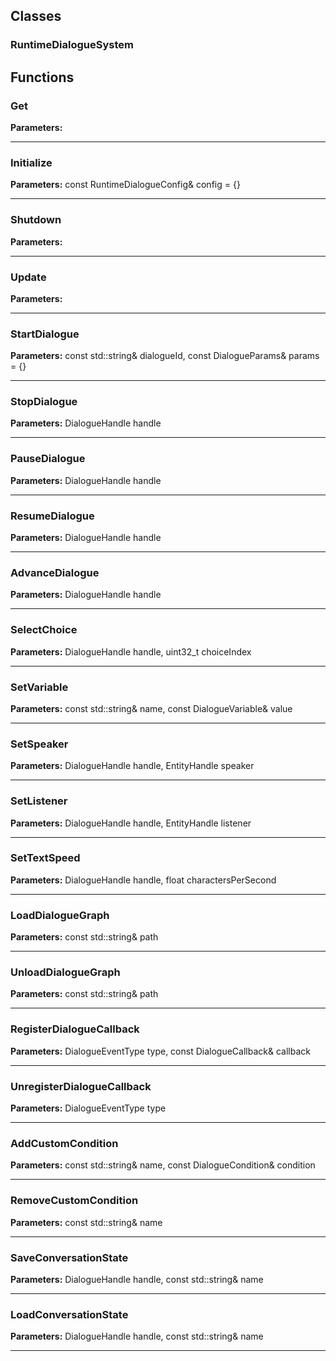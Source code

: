 
## Classes

### RuntimeDialogueSystem




## Functions

### Get



**Parameters:** 

---

### Initialize



**Parameters:** const RuntimeDialogueConfig& config = {}

---

### Shutdown



**Parameters:** 

---

### Update



**Parameters:** 

---

### StartDialogue



**Parameters:** const std::string& dialogueId, const DialogueParams& params = {}

---

### StopDialogue



**Parameters:** DialogueHandle handle

---

### PauseDialogue



**Parameters:** DialogueHandle handle

---

### ResumeDialogue



**Parameters:** DialogueHandle handle

---

### AdvanceDialogue



**Parameters:** DialogueHandle handle

---

### SelectChoice



**Parameters:** DialogueHandle handle, uint32_t choiceIndex

---

### SetVariable



**Parameters:** const std::string& name, const DialogueVariable& value

---

### SetSpeaker



**Parameters:** DialogueHandle handle, EntityHandle speaker

---

### SetListener



**Parameters:** DialogueHandle handle, EntityHandle listener

---

### SetTextSpeed



**Parameters:** DialogueHandle handle, float charactersPerSecond

---

### LoadDialogueGraph



**Parameters:** const std::string& path

---

### UnloadDialogueGraph



**Parameters:** const std::string& path

---

### RegisterDialogueCallback



**Parameters:** DialogueEventType type, const DialogueCallback& callback

---

### UnregisterDialogueCallback



**Parameters:** DialogueEventType type

---

### AddCustomCondition



**Parameters:** const std::string& name, const DialogueCondition& condition

---

### RemoveCustomCondition



**Parameters:** const std::string& name

---

### SaveConversationState



**Parameters:** DialogueHandle handle, const std::string& name

---

### LoadConversationState



**Parameters:** DialogueHandle handle, const std::string& name

---
